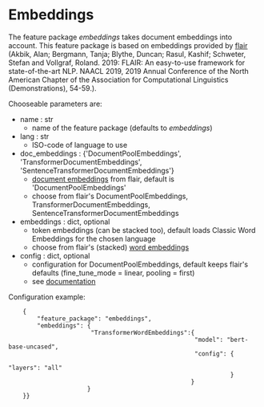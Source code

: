# Embeddings

The feature package *embeddings* takes document embeddings into account. This feature package is based on embeddings provided by [flair](https://github.com/flairNLP/flair) (Akbik, Alan; Bergmann, Tanja; Blythe, Duncan; Rasul, Kashif; Schweter, Stefan and Vollgraf, Roland. 2019: FLAIR: An easy-to-use framework for state-of-the-art NLP. NAACL 2019, 2019 Annual Conference of the North American Chapter of the Association for Computational Linguistics (Demonstrations), 54-59.).

Chooseable parameters are:
* name : str
	- name of the feature package (defaults to *embeddings*)
* lang : str
	- ISO-code of language to use
* doc_embeddings : {'DocumentPoolEmbeddings', 'TransformerDocumentEmbeddings', 'SentenceTransformerDocumentEmbeddings'}
	- [document embeddings](https://github.com/flairNLP/flair/blob/master/resources/docs/TUTORIAL_5_DOCUMENT_EMBEDDINGS.md) from flair, default is 'DocumentPoolEmbeddings'
	- choose from flair's DocumentPoolEmbeddings, TransformerDocumentEmbeddings, SentenceTransformerDocumentEmbeddings
* embeddings : dict, optional
	- token embeddings (can be stacked too), default loads Classic Word Embeddings for the chosen language  
	- choose from flair's (stacked) [word embeddings](https://github.com/flairNLP/flair/blob/master/resources/docs/TUTORIAL_4_ELMO_BERT_FLAIR_EMBEDDING.md)
* config : dict, optional
	- configuration for DocumentPoolEmbeddings, default keeps flair's defaults (fine\_tune\_mode = linear, pooling = first)
	- see [documentation](https://github.com/flairNLP/flair/blob/master/resources/docs/embeddings/DOCUMENT_POOL_EMBEDDINGS.md)


Configuration example:
````
    {
        "feature_package": "embeddings",
        "embeddings": {
                       "TransformerWordEmbeddings":{
                                                    "model": "bert-base-uncased",
                                                    "config": {
                                                              "layers": "all"
                                                              }
                                                   } 
                      }
    }}
````

